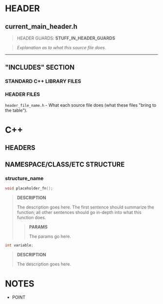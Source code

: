 # HEADER
## current_main_header.h
> HEADER GUARDS: **STUFF_IN_HEADER_GUARDS**

> *Explanation as to what this source file does*.
---
## "INCLUDES" SECTION
### STANDARD C++ LIBRARY FILES
### HEADER FILES
`header_file_name.h` - What each source file does (what these files "bring to the table").

# C++
## HEADERS

## NAMESPACE/CLASS/ETC STRUCTURE
### structure_name
```c++
void placeholder_fn();
```
> **DESCRIPTION**
>
> The description goes here. The first sentence should summarize the function; all other sentences should go in-depth into what this function does.
>> **PARAMS**
>>
>> The params go here.

```c++
int variable;
```
> **DESCRIPTION**
>
> The description goes here.

# NOTES
- POINT